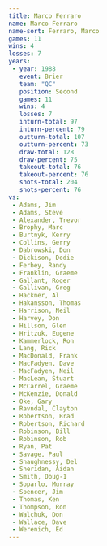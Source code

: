 ```yaml
---
title: Marco Ferraro
name: Marco Ferraro
name-sort: Ferraro, Marco
games: 11
wins: 4
losses: 7
years:
 - year: 1988
   event: Brier
   team: "QC"
   position: Second
   games: 11
   wins: 4
   losses: 7
   inturn-total: 97
   inturn-percent: 79
   outturn-total: 107
   outturn-percent: 73
   draw-total: 128
   draw-percent: 75
   takeout-total: 76
   takeout-percent: 76
   shots-total: 204
   shots-percent: 76
vs:
 - Adams, Jim
 - Adams, Steve
 - Alexander, Trevor
 - Brophy, Marc
 - Burtnyk, Kerry
 - Collins, Gerry
 - Dabrowski, Don
 - Dickison, Dodie
 - Ferbey, Randy
 - Franklin, Graeme
 - Gallant, Roger
 - Gallivan, Greg
 - Hackner, Al
 - Hakansson, Thomas
 - Harrison, Neil
 - Harvey, Don
 - Hillson, Glen
 - Hritzuk, Eugene
 - Kammerlock, Ron
 - Lang, Rick
 - MacDonald, Frank
 - MacFadyen, Dave
 - MacFadyen, Neil
 - MacLean, Stuart
 - McCarrel, Graeme
 - McKenzie, Donald
 - Oke, Gary
 - Ravndal, Clayton
 - Robertson, Brad
 - Robertson, Richard
 - Robinson, Bill
 - Robinson, Rob
 - Ryan, Pat
 - Savage, Paul
 - Shaughnessy, Del
 - Sheridan, Aidan
 - Smith, Doug-1
 - Soparlo, Murray
 - Spencer, Jim
 - Thomas, Ken
 - Thompson, Ron
 - Walchuk, Don
 - Wallace, Dave
 - Werenich, Ed
---
```

